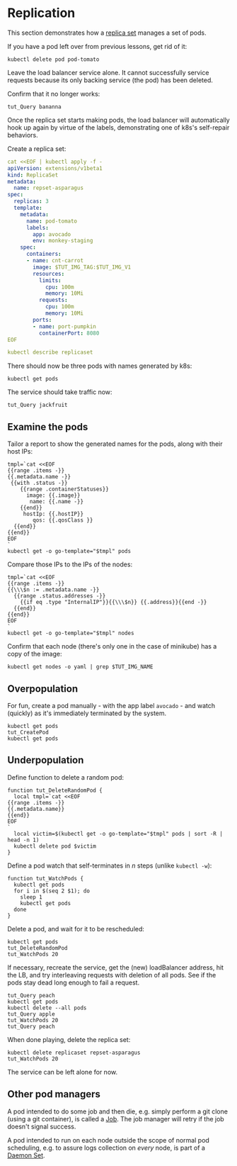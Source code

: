 # Replication

[replica set]: https://kubernetes.io/docs/concepts/workloads/controllers/replicaset

This section demonstrates how a [replica set] manages a
set of pods.

If you have a pod left over from previous lessons, get rid of it:
<!-- @deletePod -->
```
kubectl delete pod pod-tomato
```

Leave the load balancer service alone.  It cannot
successfully service requests because its only backing
service (the pod) has been deleted.

Confirm that it no longer works:

<!-- @hitServiceWithNewArgument -->
```
tut_Query bananna
```

Once the replica set starts making pods, the load
balancer will automatically hook up again by virtue of
the labels, demonstrating one of k8s's self-repair
behaviors.

Create a replica set:

<!-- @createReplicaSet -->
```yaml
cat <<EOF | kubectl apply -f -
apiVersion: extensions/v1beta1
kind: ReplicaSet
metadata:
  name: repset-asparagus
spec:
  replicas: 3
  template:
    metadata:
      name: pod-tomato
      labels:
        app: avocado
        env: monkey-staging
    spec:
      containers:
      - name: cnt-carrot
        image: $TUT_IMG_TAG:$TUT_IMG_V1
        resources:
          limits:
            cpu: 100m
            memory: 10Mi
          requests:
            cpu: 100m
            memory: 10Mi
        ports:
        - name: port-pumpkin
          containerPort: 8080
EOF
```

<!-- @describeReplicaSet -->
```yaml
kubectl describe replicaset
```

There should now be three pods with names generated by
k8s:

<!-- @getPods -->
```
kubectl get pods
```

The service should take traffic now:
<!-- @hitServiceWithNewArgument -->
```
tut_Query jackfruit
```

## Examine the pods

Tailor a report to show the generated names for the
pods, along with their host IPs:

<!-- @getPodDetails -->
```
tmpl=`cat <<EOF
{{range .items -}}
{{.metadata.name -}}
 {{with .status -}}
    {{range .containerStatuses}}
      image: {{.image}}
       name: {{.name -}}
    {{end}}
     hostIp: {{.hostIP}}
        qos: {{.qosClass }}
  {{end}}
{{end}}
EOF
`
kubectl get -o go-template="$tmpl" pods
```

Compare those IPs to the IPs of the nodes:

<!-- @detailTheNodes -->
```
tmpl=`cat <<EOF
{{range .items -}}
{{\\\$n := .metadata.name -}}
  {{range .status.addresses -}}
    {{if eq .type "InternalIP"}}{{\\\$n}} {{.address}}{{end -}}
  {{end}}
{{end}}
EOF
`
kubectl get -o go-template="$tmpl" nodes
```

Confirm that each node (there's only one in the case of minikube)
has a copy of the image:

<!-- @grepNodesForProgram -->
```
kubectl get nodes -o yaml | grep $TUT_IMG_NAME
```

## Overpopulation

For fun, create a pod manually - with the app label
`avocado` - and watch (quickly) as it's immediately
terminated by the system.

<!-- @createOneTooMany -->
```
kubectl get pods
tut_CreatePod
kubectl get pods
```

## Underpopulation

Define function to delete a random pod:

<!-- @defineFunctionToDeleteRandomPod -->
```
function tut_DeleteRandomPod {
  local tmpl=`cat <<EOF
{{range .items -}}
{{.metadata.name}}
{{end}}
EOF
`
  local victim=$(kubectl get -o go-template="$tmpl" pods | sort -R | head -n 1)
  kubectl delete pod $victim
}
```

Define a pod watch that self-terminates in _n_ steps
(unlike `kubectl -w`):

<!-- @defineFunctionToWatchPods -->
```
function tut_WatchPods {
  kubectl get pods
  for i in $(seq 2 $1); do
    sleep 1
    kubectl get pods
  done
}
```

Delete a pod, and wait for it to be rescheduled:

<!-- @deleteRandomPod -->
```
kubectl get pods
tut_DeleteRandomPod
tut_WatchPods 20
```

If necessary, recreate the service, get
the (new) loadBalancer address, hit the LB, and try
interleaving requests with deletion of all pods.  See
if the pods stay dead long enough to fail a request.

<!-- @deleteAllPods -->
```
tut_Query peach
kubectl get pods
kubectl delete --all pods
tut_Query apple
tut_WatchPods 20
tut_Query peach
```

When done playing, delete the replica set:

<!-- @deleteReplicaSet -->
```
kubectl delete replicaset repset-asparagus
tut_WatchPods 20
```

The service can be left alone for now.

[Job]: https://kubernetes.io/docs/concepts/workloads/controllers/jobs-run-to-completion
[Daemon Set]: https://kubernetes.io/docs/concepts/workloads/controllers/daemonset/

## Other pod managers

A pod intended to do some job and then die, e.g.
simply perform a git clone (using a git container), is
called a [Job].  The job manager will retry if the job
doesn't signal success.

A pod intended to run on each node outside the scope of
normal pod scheduling, e.g. to assure logs collection
on _every_ node, is part of a [Daemon Set].
